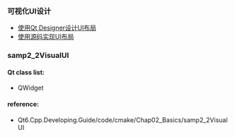 ### 可视化UI设计

- [使用Qt Designer设计UI布局](samp2_2VisualUI)
- [使用源码实现UI布局](samp2_3CodeUI)

### samp2_2VisualUI

#### Qt class list:
- QWidget

#### reference: 
- Qt6.Cpp.Developing.Guide/code/cmake/Chap02_Basics/samp2_2VisualUI
